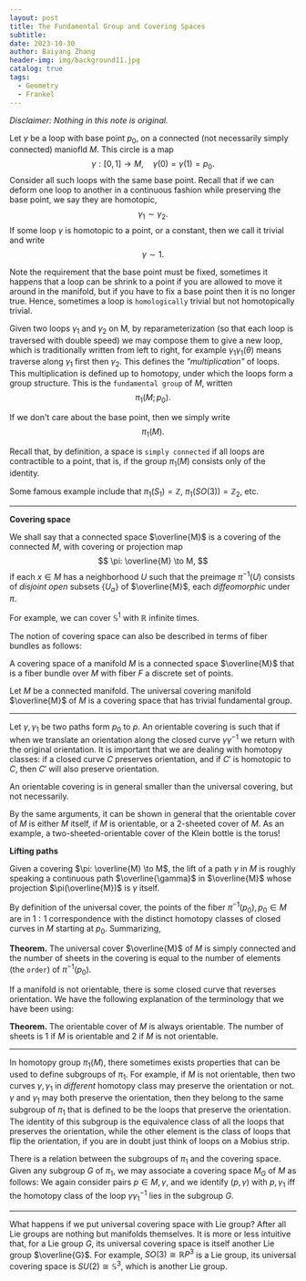 ```yaml
---
layout: post
title: The Fundamental Group and Covering Spaces
subtitle: 
date: 2023-10-30
author: Baiyang Zhang
header-img: img/background11.jpg
catalog: true
tags:
  - Geometry
  - Frankel
---
```


*Disclaimer: Nothing in this note is original.*

Let $\gamma$ be a loop with base point $p_ {0}$, on a connected (not necessarily simply connected) maniofld $M$. This circle is a map
$$
\gamma: [0,1]\to M,\quad  \gamma(0)=\gamma(1)=p_ {0}.
$$
Consider all such loops with the same base point. Recall that if we can deform one loop to another in a continuous fashion while preserving the base point, we say they are homotopic,
$$
\gamma_ {1} \sim \gamma_ {2}.
$$
If some loop $\gamma$ is homotopic to a point, or a constant, then we call it trivial and write 
$$
\gamma \sim 1.
$$

Note the requirement that the base point must be fixed, sometimes it happens that a loop can be shrink to a point if you are allowed to move it around in the manifold, but if you have to fix a base point then it is no longer true. Hence, sometimes a loop is `homologically` trivial but not homotopically trivial.

Given two loops $\gamma_ {1}$ and $\gamma_ {2}$ on M, by reparameterization (so that each loop is traversed with double speed) we may compose them to give a new loop, which is traditionally written from left to right, for example $\gamma_ {1}\gamma_ {1}(\theta)$ means traverse along $\gamma_ {1}$ first then $\gamma_ {2}$. This defines the *"multiplication"* of loops. This multiplication is defined up to homotopy, under which the loops form a group structure. This is the `fundamental group` of $M$, written 
$$
\pi_ {1}(M; p_ {0}).
$$

If we don't care about the base point, then we simply write
$$
\pi_ {1}(M).
$$

Recall that, by definition, a space is `simply connected` if all loops are contractible to a point, that is, if the group $\pi_ {1}(M)$ consists only of the identity. 

Some famous example include that $\pi_ {1}(S_ {1})=\mathbb{Z}$, $\pi_ {1}(SO(3))=\mathbb{Z}_ {2}$, etc.

- - -

**Covering space**

We shall say that a connected space $\overline{M}$ is a covering of the connected $M$, with covering or projection map 
$$
\pi: \overline{M} \to M,
$$
if each $x\in M$ has a neighborhood $U$ such that the preimage $\pi ^{-1}(U)$ consists of *disjoint open* subsets $\left\{ U_ {\alpha} \right\}$ of $\overline{M}$, each *diffeomorphic* under $\pi$.

For example, we can cover $\mathbb{S}^{1}$ with $\mathbb{R}$ infinite times. 

The notion of covering space can also be described in terms of fiber bundles as follows: 

A covering space of a manifold $M$ is a connected space $\overline{M}$ that is a fiber bundle over $M$ with fiber $F$ a discrete set of points.

Let $M$ be a connected manifold. The universal covering manifold $\overline{M}$ of $M$ is a covering space that has trivial fundamental group. 

- - -

Let $\gamma,\gamma_ {1}$ be two paths form $p_ {0}$ to $p$. An orientable covering is such that if when we translate an orientation along the closed curve $\gamma\gamma ^{-1}$ we return with the original orientation. It is important that we are dealing with homotopy classes: if a closed curve $C$ preserves orientation, and if $C'$ is homotopic to $C$, then $C'$ will also preserve orientation.

An orientable covering is in general smaller than the universal covering, but not necessarily.

By the same arguments, it can be shown in general that the orientable cover of $M$ is either $M$ itself, if $M$ is orientable, or a 2-sheeted cover of $M$. As an example, a two-sheeted-orientable cover of the Klein bottle is the torus!

**Lifting paths**

Given a covering $\pi: \overline{M} \to M$, the lift of a path $\gamma$ in $M$ is roughly speaking a continuous path $\overline{\gamma}$ in $\overline{M}$ whose projection $\pi(\overline{M})$ is $\gamma$ itself.

By definition of the universal cover, the points of the fiber $\pi ^{-1}(p_ {0}), p_ {0}\in M$ are in $1:1$ correspondence with the distinct homotopy classes of closed curves in $M$ starting at $p_ {0}$. Summarizing, 

**Theorem.** The universal cover $\overline{M}$ of $M$ is simply connected and the number of sheets in the covering is equal to the number of elements (the `order`) of $\pi ^{-1}(p_ {0})$. 

If a manifold is not orientable, there is some closed curve that reverses orientation. We have the following explanation of the terminology that we have been using:

**Theorem.** The orientable cover of $M$ is always orientable. The number of sheets is $1$ if $M$ is orientable and $2$ if $M$ is not orientable.

- - -

In homotopy group $\pi_ {1}(M)$, there sometimes exists properties that can be used to define subgroups of $\pi_ {1}$. For example, if $M$ is not orientable, then two curves $\gamma,\gamma_ {1}$ in *different* homotopy class may preserve the orientation or not. $\gamma$ and $\gamma_ {1}$ may both preserve the orientation, then they belong to the same subgroup of $\pi_ {1}$ that is defined to be the loops that preserve the orientation. The identity of this subgroup is the equivalence class of all the loops that preserves the orientation, while the other element is the class of loops that flip the orientation, if you are in doubt just think of loops on a Mobius strip. 

There is a relation between the subgroups of $\pi_ {1}$ and the covering space. Given any subgroup $G$ of $\pi_ {1}$, we may associate a covering space $M_ {G}$ of $M$ as follows: We again consider pairs $p\in M,\gamma$, and we identify $(p,\gamma)$ with $p,\gamma_ {1}$ iff the homotopy class of the loop $\gamma \gamma_ {1}^{-1}$ lies in the subgroup $G$.

- - -

What happens if we put universal covering space with Lie group? After all Lie groups are nothing but manifolds themselves. It is more or less intuitive that, for a Lie group $G$, its universal covering space is itself another Lie group $\overline{G}$. For example, $SO(3)\cong \mathbb{R}P^{3}$ is a Lie group, its universal covering space is $SU(2)\cong \mathbb{S}^{3}$, which is another Lie group. 




